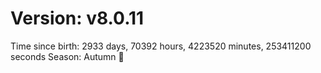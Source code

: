 # Version: v8.0.11
Time since birth: 2933 days, 70392 hours, 4223520 minutes, 253411200 seconds
Season: Autumn 🍁
